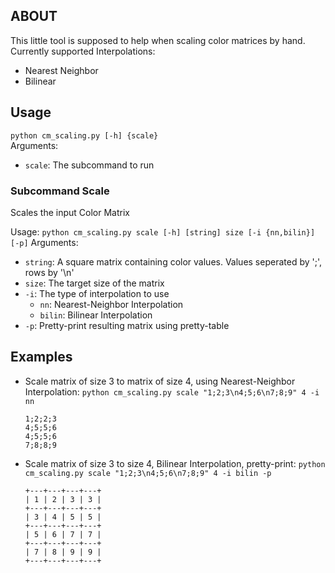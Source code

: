 ## ABOUT
This little tool is supposed to help when scaling color matrices by hand.<br>
Currently supported Interpolations:
- Nearest Neighbor
- Bilinear

## Usage
`python cm_scaling.py [-h] {scale}`<br>
Arguments:
- `scale`: The subcommand to run

### Subcommand Scale
Scales the input Color Matrix

Usage: `python cm_scaling.py scale [-h] [string] size [-i {nn,bilin}] [-p]`
Arguments:
- `string`: A square matrix containing color values. Values seperated by ';', rows by '\\n'
- `size`: The target size of the matrix
- `-i`: The type of interpolation to use
  - `nn`: Nearest-Neighbor Interpolation
  - `bilin`: Bilinear Interpolation
- `-p`: Pretty-print resulting matrix using pretty-table

## Examples
- Scale matrix of size 3 to matrix of size 4, using Nearest-Neighbor Interpolation:
  `python cm_scaling.py scale "1;2;3\n4;5;6\n7;8;9" 4 -i nn`
  ```
  1;2;2;3
  4;5;5;6
  4;5;5;6
  7;8;8;9
  ```
- Scale matrix of size 3 to size 4, Bilinear Interpolation, pretty-print:
  `python cm_scaling.py scale "1;2;3\n4;5;6\n7;8;9" 4 -i bilin -p`
  ```
  +---+---+---+---+
  | 1 | 2 | 3 | 3 |
  +---+---+---+---+
  | 3 | 4 | 5 | 5 |
  +---+---+---+---+
  | 5 | 6 | 7 | 7 |
  +---+---+---+---+
  | 7 | 8 | 9 | 9 |
  +---+---+---+---+
  ```
